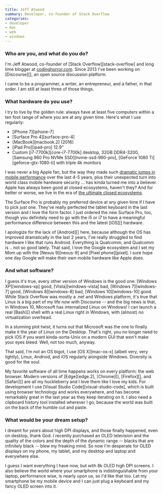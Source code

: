 ```yaml
---
title: Jeff Atwood
summary: Developer, co-founder of Stack Overflow
categories:
- developer
- mac
- web
- windows
---
```


### Who are you, and what do you do?

I'm Jeff Atwood, co-founder of [Stack Overflow][stack-overflow] and long time blogger at [codinghorror.com](https://blog.codinghorror.com/ "Jeff's website."). Since 2013 I've been working on [Discourse][], an open source discussion platform. 

I came to be a programmer, a writer, an entrepreneur, and a father, in that order. I am still at least three of those things.

### What hardware do you use?

I try to live by the golden rule: always have at least five computers within a ten foot range of where you are at any given time. Here's what I use regularly:

- [iPhone 7][iphone-7]
- [Surface Pro 4][surface-pro-4]
- [MacBook][macbook.2] (2016)
- [iPad Pro][ipad-pro] 12.9"
- Custom [i7-7700k][core-i7-7700k] desktop, 32GB DDR4-3200, [Samsung 960 Pro NVMe SSD][nvme-ssd-960-pro], [GeForce 1080 Ti][geforce-gtx-1080-ti] with triple 4k monitors

I was never a big Apple fan, but the way they made such [dramatic jumps in mobile performance](https://blog.codinghorror.com/the-pc-is-over/ "Jeff's post on mobile performance.") over the last 4-5 years, plus their unexpected turn into world class mobile hardware security ... has kinda turned me into a believer. Apple has always been good at closed ecosystems, haven't they? And for better or worse, we live in the era of [the ultimate closed ecosystems](https://blog.codinghorror.com/serving-at-the-pleasure-of-the-king/ "Jeff's post on walled gardens.").

The Surface Pro is probably my preferred device at any given time if I have to pick just one. They've really perfected the tablet keyboard in the last version and I love the form factor. I just ordered the new Surface Pro, too, though you definitely need to go with the i5 or i7 to have a meaningful performance difference between this and the latest [iOS][] hardware.

I apologize for the lack of [Android][] here, because although the OS has improved dramatically in the last 2 years, I've really struggled to find hardware I like that runs Android. Everything is Qualcomm, and Qualcomm is .. not so good lately. That said, I love the Google ecosystem and I set my Mom up with the [Nexus 9][nexus-9] and [Pixel phone][pixel]. I sure hope one day Google will make their own mobile hardware like Apple does.

### And what software?

I guess it's true, every other version of Windows is the good one: [Windows XP][windows-xp] good, [Vista][windows-vista] bad, [Windows 7][windows-7] good, [Windows 8][windows-8] bad, [Windows 10][windows-10] good. While Stack Overflow was mostly a .net and Windows platform, it's true that Linux is a big part of my life now with Discourse -- and the big news is that, in Windows 10, Microsoft has internalized Linux on Windows! I can launch a real [Bash][] shell with a real Linux right in Windows, with (almost) no virtualization overhead.

In a stunning plot twist, it turns out that Microsoft was the one to finally make it the year of Linux on the Desktop. That's right, you no longer need to pick iOS if you want kinda-sorta-Unix on a modern GUI that won't make your eyes bleed. Well, not too much, anyway.

That said, I'm not an OS bigot, I use [OS X][mac-os-x] (albeit very, very lightly), Linux, Android, and iOS regularly alongside Windows. Diversity is good for the soul.

My favorite software of all time happens works on every platform: the web browser. Modern versions of [Edge][edge.2], [Chrome][], [Firefox][], and [Safari][] are all my huckleberry and I love them like I love my kids. For development I use [Visual Studio Code][visual-studio-code], which is built using browser technology and works everywhere, and has become remarkably great in the last year as they keep iterating on it. I also need a clipboard history tool installed wherever I go, because the world was built on the back of the humble cut and paste.

### What would be your dream setup?

I dreamt for _years_ about high DPI displays, and those finally happened, even on desktop, thank God. I recently purchased an OLED television and the quality of the colors and the depth of the dynamic range -- blacks that are infinitely black -- blew my freaking mind. So now I'm desperate for OLED displays on my phone, my tablet, and my desktop and laptop and everywhere else.

I guess I want everything I have now, but with 8k OLED high DPI screens. I also believe the world where your smartphone is indistinguishable from your laptop, performance wise, is nearly upon us, so I'd like that too. Let my smartphone be my mobile device and I can just plug a keyboard and my fancy OLED screen into it.